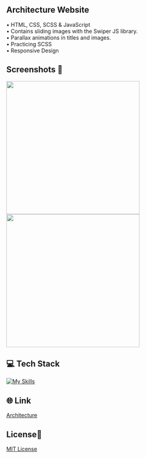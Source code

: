 ## Architecture Website 
• HTML, CSS, SCSS & JavaScript <br>
• Contains sliding images with the Swiper JS library. <br>
• Parallax animations in titles and images. <br>
• Practicing SCSS <br>
• Responsive Design 

## Screenshots 📱
<img src="images/1Architecture.jpg" width="350"> <img src="images/2Architecture.jpg" width="350">

## 💻 Tech Stack
[![My Skills](https://skillicons.dev/icons?i=html,css,sass,javascript)](https://skillicons.dev)

## 🌐 Link
<a href="https://architecture-dejvcodes.netlify.app/">Architecture</a>

## License🔐
[MIT License](LICENSE) 